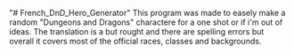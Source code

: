 "# French_DnD_Hero_Generator" 
This program was made to easely make a random "Dungeons and Dragons" charactere for a one shot or if i'm out of ideas.
The translation is a but rought and there are spelling errors but overall it covers most of the official races, classes and backgrounds. 
